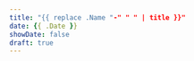 ```yaml
---
title: "{{ replace .Name "-" " " | title }}"
date: {{ .Date }}
showDate: false
draft: true
---
```


